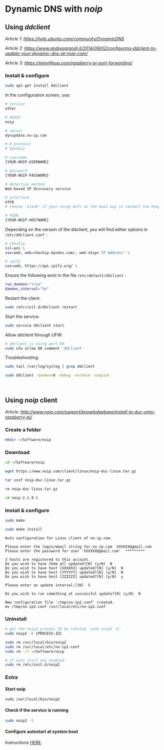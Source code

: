 # Dynamic DNS with *noip*

## Using *ddclient*

*Article 1: https://help.ubuntu.com/community/DynamicDNS*

*Article 2: https://www.andreagrandi.it/2014/09/02/configuring-ddclient-to-update-your-dynamic-dns-at-noip-com/*

*Article 3: https://pimylifeup.com/raspberry-pi-port-forwarding/*

### Install & configure
``` bash
sudo apt-get install ddclient
```

In the configuration screen, use:
``` bash
# service
other

# XXXXX
noip

# server
dynupdate.no-ip.com

# # protocol
# dyndns2

# username
{YOUR-NOIP-USERNAME}

# password
{YOUR-NOIP-PASSWORD}

# detection method
Web-based IP discovery service

# interface
eth0
# choose 'wlan0' if your using WiFi as the main way to connect the Raspberry Pi to the internet

# FQDN
{YOUR-NOIP-HOSTNAME}
```

Depending on the version of the ddclient, you will find either options in `/etc/ddclient.conf` :
```bash
# checkip
ssl=yes \
use=web, web=checkip.dyndns.com/, web-skip='IP Address' \

# ipify
use=web, https://api.ipify.org/ \
```


Ensure the following exist in the file `/etc/default/ddclient` :
``` bash
run_daemon="true"
daemon_interval="5m"
```

Restart the client:
``` bash
sudo /etc/init.d/ddclient restart
```

Start the service:
``` bash
sudo service ddclient start
```

Allow *ddclient* through UFW:
``` bash
# ddclient is using port 80
sudo ufw allow 80 comment 'ddclient'
```

Troubleshooting:
``` bash
sudo tail /var/log/syslog | grep ddclient

sudo ddclient -daemon=0 -debug -verbose -noquiet
```

<br>

## Using *noip* client

*Article: http://www.noip.com/support/knowledgebase/install-ip-duc-onto-raspberry-pi/*

### Create a folder
``` bash
mkdir ~/Software/noip
```

### Download
``` bash
cd ~/Software/noip

wget https://www.noip.com/client/linux/noip-duc-linux.tar.gz

tar vzxf noip-duc-linux.tar.gz

rm noip-duc-linux.tar.gz

cd noip-2.1.9-1
```

### Install & configure
``` bash
sudo make

sudo make install
```

```
Auto configuration for Linux client of no-ip.com.

Please enter the login/email string for no-ip.com  XXXXXX@gmail.com
Please enter the password for user 'XXXXXX@gmail.com'  *********

3 hosts are registered to this account.
Do you wish to have them all updated?[N] (y/N)  N
Do you wish to have host [XXXXXX] updated?[N] (y/N)  N
Do you wish to have host [YYYYYY] updated?[N] (y/N)  N
Do you wish to have host [ZZZZZZ] updated?[N] (y/N)  y

Please enter an update interval:[30]  5

Do you wish to run something at successful update?[N] (y/N)  N

New configuration file '/tmp/no-ip2.conf' created.
mv /tmp/no-ip2.conf /usr/local/etc/no-ip2.conf
```

### Uninstall
``` bash
# get the noip2 process ID by running 'sudo noip2 -S'
sudo noip2 -K {PROCESS-ID}

sudo rm /usr/local/bin/noip2
sudo rm /usr/local/etc/no-ip2.conf
sudo rm -rf ~/Software/noip

# if auto start was enabled
sudo rm /etc/init.d/noip2
```

### Extra

#### Start noip
```
sudo /usr/local/bin/noip2
```

#### Check if the service is running
``` bash
sudo noip2 -S
```

#### Configure autostart at system boot

Instructions [HERE](https://github.com/smyrnakis/raspberry-born/blob/main/chapters/autostart.md).

<br>
